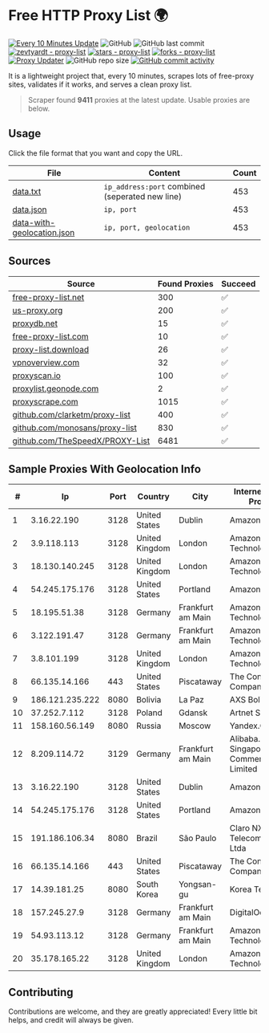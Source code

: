 
# Free HTTP Proxy List 🌍

[![Every 10 Minutes Update](https://github.com/mertguvencli/http-proxy-list/actions/workflows/main.yml/badge.svg?branch=main)](https://github.com/mertguvencli/http-proxy-list/actions/workflows/main.yml)
![GitHub](https://img.shields.io/github/license/mertguvencli/http-proxy-list)
![GitHub last commit](https://img.shields.io/github/last-commit/mertguvencli/http-proxy-list)
[![zevtyardt - proxy-list](https://img.shields.io/static/v1?label=zevtyardt&message=proxy-list&color=blue&logo=github)](https://github.com/zevtyardt/proxy-list "Go to GitHub repo")
[![stars - proxy-list](https://img.shields.io/github/stars/zevtyardt/proxy-list?style=social)](https://github.com/zevtyardt/proxy-list)
[![forks - proxy-list](https://img.shields.io/github/forks/zevtyardt/proxy-list?style=social)](https://github.com/zevtyardt/proxy-list)
[![Proxy Updater](https://github.com/zevtyardt/proxy-list/workflows/Proxy%20Updater/badge.svg)](https://github.com/zevtyardt/proxy-list/actions?query=workflow:"Proxy+Updater")
![GitHub repo size](https://img.shields.io/github/repo-size/zevtyardt/proxy-list)
[![GitHub commit activity](https://img.shields.io/github/commit-activity/m/zevtyardt/proxy-list?logo=commits)](https://github.com/zevtyardt/proxy-list/commits/main)

It is a lightweight project that, every 10 minutes, scrapes lots of free-proxy sites, validates if it works, and serves a clean proxy list.

> Scraper found **9411** proxies at the latest update. Usable proxies are below.

## Usage

Click the file format that you want and copy the URL.

|File|Content|Count|
|----|-------|-----|
|[data.txt](https://raw.githubusercontent.com/mertguvencli/http-proxy-list/main/proxy-list/data.txt)|`ip_address:port` combined (seperated new line)|453|
|[data.json](https://raw.githubusercontent.com/mertguvencli/http-proxy-list/main/proxy-list/data.json)|`ip, port`|453|
|[data-with-geolocation.json](https://raw.githubusercontent.com/mertguvencli/http-proxy-list/main/proxy-list/data-with-geolocation.json)|`ip, port, geolocation`|453|

## Sources

|Source|Found Proxies|Succeed|
|------|-------------|-------|
|[free-proxy-list.net](https://free-proxy-list.net)|300|✅|
|[us-proxy.org](https://www.us-proxy.org)|200|✅|
|[proxydb.net](http://proxydb.net)|15|✅|
|[free-proxy-list.com](https://free-proxy-list.com/?page=&port=&type%5B%5D=http&type%5B%5D=https&up_time=0&search=Search)|10|✅|
|[proxy-list.download](https://www.proxy-list.download/HTTP)|26|✅|
|[vpnoverview.com](https://vpnoverview.com/privacy/anonymous-browsing/free-proxy-servers)|32|✅|
|[proxyscan.io](https://www.proxyscan.io)|100|✅|
|[proxylist.geonode.com](https://proxylist.geonode.com/api/proxy-list?limit=300&page=1&sort_by=lastChecked&sort_type=desc&protocols=http,https)|2|✅|
|[proxyscrape.com](https://api.proxyscrape.com/v2/?request=displayproxies&protocol=http&timeout=10000&country=all&ssl=all&anonymity=all)|1015|✅|
|[github.com/clarketm/proxy-list](https://raw.githubusercontent.com/clarketm/proxy-list/master/proxy-list-raw.txt)|400|✅|
|[github.com/monosans/proxy-list](https://raw.githubusercontent.com/monosans/proxy-list/main/proxies/http.txt)|830|✅|
|[github.com/TheSpeedX/PROXY-List](https://raw.githubusercontent.com/TheSpeedX/PROXY-List/master/http.txt)|6481|✅|


## Sample Proxies With Geolocation Info

|#|Ip|Port|Country|City|Internet Service Provider|
|-|--|----|-------|----|-------------------------|
|1|3.16.22.190|3128|United States|Dublin|Amazon.com, Inc.|
|2|3.9.118.113|3128|United Kingdom|London|Amazon Technologies Inc.|
|3|18.130.140.245|3128|United Kingdom|London|Amazon Technologies Inc.|
|4|54.245.175.176|3128|United States|Portland|Amazon.com, Inc.|
|5|18.195.51.38|3128|Germany|Frankfurt am Main|Amazon Technologies Inc.|
|6|3.122.191.47|3128|Germany|Frankfurt am Main|Amazon Technologies Inc.|
|7|3.8.101.199|3128|United Kingdom|London|Amazon Technologies Inc.|
|8|66.135.14.166|443|United States|Piscataway|The Constant Company, LLC|
|9|186.121.235.222|8080|Bolivia|La Paz|AXS Bolivia S. A.|
|10|37.252.7.112|3128|Poland|Gdansk|Artnet Sp. z o.o.|
|11|158.160.56.149|8080|Russia|Moscow|Yandex.Cloud LLC|
|12|8.209.114.72|3129|Germany|Frankfurt am Main|Alibaba.com Singapore E-Commerce Private Limited|
|13|3.16.22.190|3128|United States|Dublin|Amazon.com, Inc.|
|14|54.245.175.176|3128|United States|Portland|Amazon.com, Inc.|
|15|191.186.106.34|8080|Brazil|São Paulo|Claro NXT Telecomunicacoes Ltda|
|16|66.135.14.166|443|United States|Piscataway|The Constant Company, LLC|
|17|14.39.181.25|8080|South Korea|Yongsan-gu|Korea Telecom|
|18|157.245.27.9|3128|Germany|Frankfurt am Main|DigitalOcean, LLC|
|19|54.93.113.12|3128|Germany|Frankfurt am Main|Amazon Technologies Inc.|
|20|35.178.165.22|3128|United Kingdom|London|Amazon Technologies Inc.|



## Contributing

Contributions are welcome, and they are greatly appreciated! Every
little bit helps, and credit will always be given.


